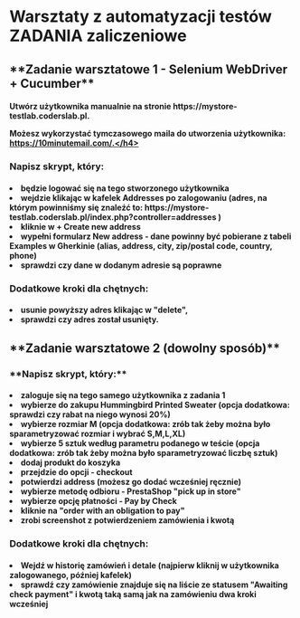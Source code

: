 <h1>Warsztaty z automatyzacji testów ZADANIA zaliczeniowe</h1>

<h2>**Zadanie warsztatowe 1 - Selenium WebDriver + Cucumber**</h2>

<h4>Utwórz użytkownika manualnie na stronie https://mystore-testlab.coderslab.pl.

Możesz wykorzystać tymczasowego maila do utworzenia użytkownika: https://10minutemail.com/.</h4>

<h3>Napisz skrypt, który:</h3>

<h4><li>będzie logować się na tego stworzonego użytkownika</li>

<li>wejdzie klikając w kafelek Addresses po zalogowaniu (adres, na którym powinniśmy się znaleźć to: https://mystore-testlab.coderslab.pl/index.php?controller=addresses )</li>

<li>kliknie w + Create new address</li>

<li>wypełni formularz New address - dane powinny być pobierane z tabeli Examples w Gherkinie (alias, address, city, zip/postal code, country, phone)</li>

<li>sprawdzi czy dane w dodanym adresie są poprawne</li></h4>

<h3>Dodatkowe kroki dla chętnych:</h3>

<h4><li>usunie powyższy adres klikając w "delete",</li>

<li>sprawdzi czy adres został usunięty.</li></h4>





<h2>**Zadanie warsztatowe 2 (dowolny sposób)**</h2>

<h3>**Napisz skrypt, który:**</h3>

<h4><li>zaloguje się na tego samego użytkownika z zadania 1 </li>

<li>wybierze do zakupu Hummingbird Printed Sweater (opcja dodatkowa: sprawdzi czy rabat na niego wynosi 20%)</li>

<li>wybierze rozmiar M (opcja dodatkowa: zrób tak żeby można było sparametryzować rozmiar i wybrać S,M,L,XL)</li>

<li>wybierze 5 sztuk według parametru podanego w teście (opcja dodatkowa: zrób tak żeby można było sparametryzować liczbę sztuk)</li>

<li>dodaj produkt do koszyka</li>

<li>przejdzie do opcji - checkout</li>

<li>potwierdzi address (możesz go dodać wcześniej ręcznie)</li>

<li>wybierze metodę odbioru - PrestaShop "pick up in store"</li>

<li>wybierze opcję płatności - Pay by Check</li>

<li>kliknie na "order with an obligation to pay"</li>

<li>zrobi screenshot z potwierdzeniem zamówienia i kwotą</h4></li>

<h3>Dodatkowe kroki dla chętnych:</h3>

<h4><li>Wejdź w historię zamówień i detale (najpierw kliknij w użytkownika zalogowanego, później kafelek)</li>

<li>sprawdź czy zamówienie znajduje się na liście ze statusem "Awaiting check payment" i kwotą taką samą jak na zamówieniu dwa kroki wcześniej</li></h4>


